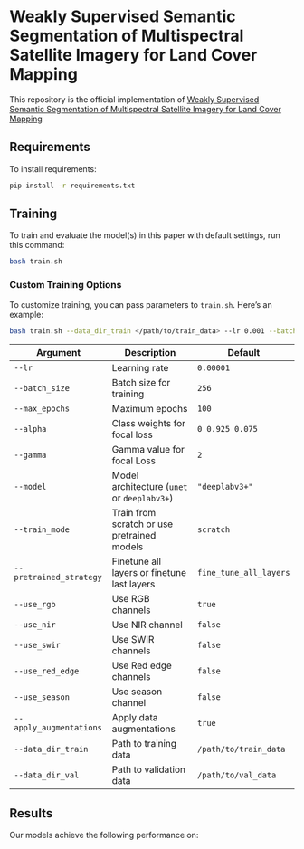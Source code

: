# Weakly Supervised Semantic Segmentation of Multispectral Satellite Imagery for Land Cover Mapping

This repository is the official implementation of [Weakly Supervised Semantic Segmentation of Multispectral Satellite Imagery for Land Cover Mapping](https://cloud.fiw.fhws.de/s/MYMzYoXPRjgNeYs)

## Requirements
To install requirements:

```bash
pip install -r requirements.txt
```

## Training

To train and evaluate the model(s) in this paper with default settings, run this command:
```bash
bash train.sh
```

### Custom Training Options

To customize training, you can pass parameters to `train.sh`. Here’s an example:

```bash
bash train.sh --data_dir_train </path/to/train_data> --lr 0.001 --batch_size 128 --max_epochs 50 --model "unet" 
```

| Argument                  | Description                                         | Default                   |
|---------------------------|-----------------------------------------------------|---------------------------|
| `--lr`                    | Learning rate                                       | `0.00001`                 |
| `--batch_size`            | Batch size for training                             | `256`                     |
| `--max_epochs`            | Maximum epochs                                      | `100`                     |
| `--alpha`                 | Class weights for focal loss                        | `0 0.925 0.075`           |
| `--gamma`                 | Gamma value for focal Loss                          | `2`                       |
| `--model`                 | Model architecture (`unet` or `deeplabv3+`)         | `"deeplabv3+"`            |
| `--train_mode`            | Train from scratch or use pretrained models         | `scratch`                 |
| `--pretrained_strategy`   | Finetune all layers or finetune last layers         |`fine_tune_all_layers`     |
| `--use_rgb`               | Use RGB channels                                    | `true`                    |
| `--use_nir`               | Use NIR channel                                     | `false`                   |
| `--use_swir`              | Use SWIR channels                                   | `false`                   |
| `--use_red_edge`          | Use Red edge channels                               | `false`                   |
| `--use_season`            | Use season channel                                  | `false`                   |
| `--apply_augmentations`   | Apply data augmentations                            | `true`                    |
| `--data_dir_train`        | Path to training data                               | `/path/to/train_data`     |
| `--data_dir_val`          | Path to validation data                             | `/path/to/val_data`       |



## Results
Our models achieve the following performance on:

